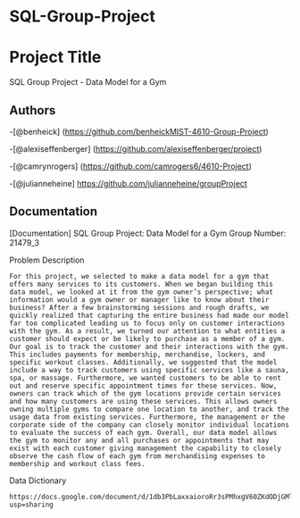 # SQL-Group-Project


# Project Title

SQL Group Project - Data Model for a Gym


## Authors
-[@benheick] (https://github.com/benheickMIST-4610-Group-Project)

-[@alexiseffenberger] (https://github.com/alexiseffenberger/project)

-[@camrynrogers] (https://github.com/camrogers6/4610-Project)

-[@julianneheine] https://github.com/julianneheine/groupProject
## Documentation

[Documentation]
SQL Group Project: Data Model for a Gym
Group Number: 21479_3

Problem Description

	For this project, we selected to make a data model for a gym that offers many services to its customers. When we began building this data model, we looked at it from the gym owner’s perspective; what information would a gym owner or manager like to know about their business? After a few brainstorming sessions and rough drafts, we quickly realized that capturing the entire business had made our model far too complicated leading us to focus only on customer interactions with the gym. As a result, we turned our attention to what entities a customer should expect or be likely to purchase as a member of a gym. Our goal is to track the customer and their interactions with the gym. This includes payments for membership, merchandise, lockers, and specific workout classes. Additionally, we suggested that the model include a way to track customers using specific services like a sauna, spa, or massage. Furthermore, we wanted customers to be able to rent out and reserve specific appointment times for these services. Now, owners can track which of the gym locations provide certain services and how many customers are using these services. This allows owners owning multiple gyms to compare one location to another, and track the usage data from existing services. Furthermore, the management or the corporate side of the company can closely monitor individual locations to evaluate the success of each gym. Overall, our data model allows the gym to monitor any and all purchases or appointments that may exist with each customer giving management the capability to closely observe the cash flow of each gym from merchandising expenses to membership and workout class fees.



Data Dictionary

	https://docs.google.com/document/d/1db3PbLaxxaioroRr3sPMhxgV60ZKdODjGMlG1kl5JxQ/edit?usp=sharing


